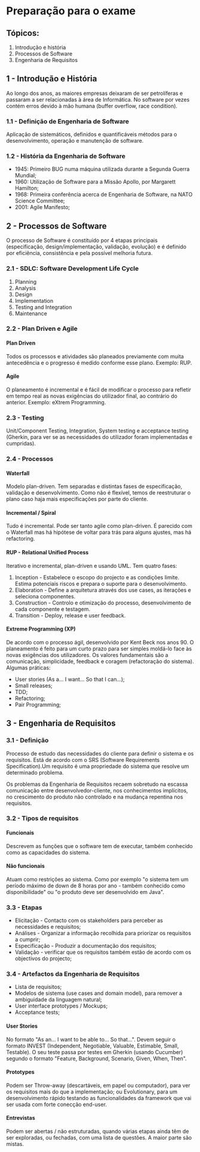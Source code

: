 # Preparação para o exame

## Tópicos:

1. Introdução e história
2. Processos de Software
3. Engenharia de Requisitos

## 1 - Introdução e História

Ao longo dos anos, as maiores empresas deixaram de ser petrolíferas e passaram a ser relacionadas à área de Informática. No software por vezes contém erros devido à mão humana (buffer overflow, race condition).

### 1.1 - Definição de Engenharia de Software

Aplicação de sistemáticos, definidos e quantificáveis métodos para o desenvolvimento, operação e manutenção de software.

### 1.2 - História da Engenharia de Software

- 1945: Primeiro BUG numa máquina utilizada durante a Segunda Guerra Mundial;
- 1960: Utilização de Software para a Missão Apollo, por Margarett Hamilton;
- 1968: Primeira conferência acerca de Engenharia de Software, na NATO Science Committee;
- 2001: Agile Manifesto;

## 2 - Processos de Software

O processo de Software é constituído por 4 etapas principais (especificação, design/implementação, validação, evolução) e é definido por eficiência, consistência e pela possível melhoria futura.

### 2.1 - SDLC: Software Development Life Cycle

1. Planning
2. Analysis
3. Design
4. Implementation
5. Testing and Integration
6. Maintenance

### 2.2 - Plan Driven e Agile

#### Plan Driven

Todos os processos e atividades são planeados previamente com muita antecedência e o progresso é medido conforme esse plano. Exemplo: RUP.

#### Agile

O planeamento é incremental e é fácil de modificar o processo para refletir em tempo real as novas exigências do utilizador final, ao contrário do anterior. Exemplo: eXtrem Programming. 

### 2.3 - Testing

Unit/Component Testing, Integration, System testing e acceptance testing (Gherkin, para ver se as necessidades do utilizador foram implementadas e cumpridas).

### 2.4 - Processos

#### Waterfall

Modelo plan-driven. Tem separadas e distintas fases de especificação, validação e desenvolvimento. Como não é flexível, temos de reestruturar o plano caso haja mais especificações por parte do cliente. 

#### Incremental / Spiral

Tudo é incremental. Pode ser tanto agile como plan-driven. É parecido com o Waterfall mas há hipótese de voltar para trás para alguns ajustes, mas há refactoring.

#### RUP - Relational Unified Process

Iterativo e incremental, plan-driven e usando UML. Tem quatro fases: 

1. Inception - Estabelece o escopo do projecto e as condições limite. Estima potenciais riscos e prepara o suporte para o desenvolvimento.
2. Elaboration - Define a arquitetura através dos use cases, as iterações e seleciona componentes.
3. Construction - Controlo e otimização do processo, desenvolvimento de cada componente e testagem.
4. Transition - Deploy, release e user feedback.

#### Extreme Programming (XP)

De acordo com o processo ágil, desenvolvido por Kent Beck nos anos 90. O planeamento é feito para um curto prazo para ser simples moldá-lo face às novas exigências dos utilizadores. Os valores fundamentais são a comunicação, simplicidade, feedback e coragem (refactoração do sistema). Algumas práticas:

- User stories (As a... I want... So that I can...);
- Small releases;
- TDD;
- Refactoring;
- Pair Programming;

## 3 - Engenharia de Requisitos

### 3.1 - Definição

Processo de estudo das necessidades do cliente para definir o sistema e os requisitos. Está de acordo com o SRS (Software Requirements Specification).Um requisito é uma propriedade do sistema que resolve um determinado problema.

Os problemas da Engenharia de Requisitos recaem sobretudo na escassa comunicação entre desenvolvedor-cliente, nos conhecimentos implícitos, no crescimento do produto não controlado e na mudança repentina nos requisitos.

### 3.2 - Tipos de requisitos

#### Funcionais

Descrevem as funções que o software tem de executar, também conhecido como as capacidades do sistema.

#### Não funcionais

Atuam como restrições ao sistema. Como por exemplo "o sistema tem um período máximo de down de 8 horas por ano - também conhecido como disponibilidade" ou "o produto deve ser desenvolvido em Java".

### 3.3 - Etapas

- Elicitação - Contacto com os stakeholders para perceber as necessidades e requisitos;
- Análises - Organizar a informação recolhida para priorizar os requisitos a cumprir;
- Especificação - Produzir a documentação dos requisitos;
- Validação - verificar que os requisitos também estão de acordo com os objectivos do projecto;

### 3.4 - Artefactos da Engenharia de Requisitos

- Lista de requisitos;
- Modelos de sistema (use cases and domain model), para remover a ambiguidade da linguagem natural;
- User interface prototypes / Mockups;
- Acceptance tests;

#### User Stories

No formato "As an... I want to be able to... So that...". Devem seguir o formato INVEST (Independent, Negotiable, Valuable, Estimable, Small, Testable). O seu teste passa por testes em Gherkin (usando Cucumber) segundo o formato "Feature, Background, Scenario, Given, When, Then".

#### Prototypes

Podem ser Throw-away (descartáveis, em papel ou computador), para ver os requisitos mais do que a implementação; ou Evolutionary, para um desenvolvimento rápido testando as funcionalidades da framework que vai ser usada com forte conecção end-user.

#### Entrevistas

Podem ser abertas / não estruturadas, quando várias etapas ainda têm de ser exploradas, ou fechadas, com uma lista de questões. A maior parte são mistas.


